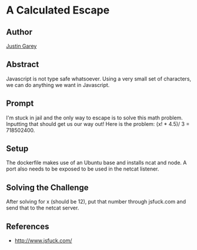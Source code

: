 # A Calculated Escape

## Author

[Justin Garey](https://github.com/Justin-Garey)

## Abstract

Javascript is not type safe whatsoever. Using a very small set of characters, we can do anything we want in Javascript. 

## Prompt

I'm stuck in jail and the only way to escape is to solve this math problem. Inputting that should get us our way out! Here is the problem: (x! * 4.5)/ 3 = 718502400.

## Setup

The dockerfile makes use of an Ubuntu base and installs ncat and node. A port also needs to be exposed to be used in the netcat listener.

## Solving the Challenge

After solving for x (should be 12), put that number through jsfuck.com and send that to the netcat server.

## References

- http://www.jsfuck.com/